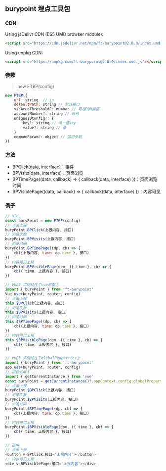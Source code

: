 ## burypoint 埋点工具包

### CDN
Using jsDelivr CDN (ES5 UMD browser module):
```html
<script src="https://cdn.jsdelivr.net/npm/ft-burypoint@2.0.0/index.umd.js"></script>
```
Using unpkg CDN:
```html
<script src="https://unpkg.com/ft-burypoint@2.0.0/index.umd.js"></script>
```

### 参数
> new FTBP(config)
```js
new FTBP({
    url: string  // ip
    defaultPath: string // 默认接口
    visAreaThreshold?: number // 可视DOM阈值
    accountNumber?: string // 账号
    uniqueIDConfig?: { 
        key?: string // 唯一值key
        value?: string // 值
    }
    commonParam?: object // 通用参数
})
```

### 方法
- BPClick(data, interface)：事件
- BPVisits(data, interface)：页面浏览
- BPTimePage((data, callback) => { callback(data, interface) })：页面浏览时间
- BPVisiblePage((data, callback) => { callback(data, interface) })：内容可见

### 例子
```javascript
// HTML
const buryPoint = new FTBP(config)
// 点击上报
buryPoint.BPClick(上报内容, 接口)
// 浏览次数
buryPoint.BPVisits(上报内容, 接口)
// 浏览时间
buryPoint.BPTimePage((dp, cb) => {
    cb({上报内容, time: dp.time }, 接口)
})
// 内容可见上报
buryPoint.BPVisiblePage(dom, ({ time }, cb) => {
    cb({ time, 上报内容 }, 接口)
})

// VUE2 实例挂在了vue原型上
import { buryPoint } from 'ft-burypoint'
Vue.use(buryPoint, router, config)
// 点击上报
this.$BPClick(上报内容, 接口)
// 浏览次数
this.$BPVisits(上报内容, 接口)
// 浏览时间
this.$BPTimePage((dp, cb) => {
    cb({上报内容, time: dp.time }, 接口)
})
// 内容可见上报
this.$BPVisiblePage(dom, ({ time }, cb) => {
    cb({ time, 上报内容 }, 接口)
})

// VUE3 实例挂在了globalProperties上
import { buryPoint } from 'ft-burypoint'
app.use(buryPoint, router, config)
// 组合式API
import { getCurrentInstance } from 'vue'
const buryPoint = getCurrentInstance()?.appContext.config.globalProperties
// 点击上报
buryPoint.$BPClick(上报内容, 接口)
// 浏览次数
buryPoint.$BPVisits(上报内容, 接口)
// 浏览时间
buryPoint.$BPTimePage((dp, cb) => {
    cb({上报内容, time: dp.time }, 接口)
})
// 内容可见上报
buryPoint.$BPVisiblePage(dom, ({ time }, cb) => {
    cb({ time, 上报内容 }, 接口)
})

// 指令
// 点击上报
<button v-BPClick:接口='上报内容'></button>
// 内容可见上报
<div v-BPVisiblePage:接口='上报内容'></div>
```
